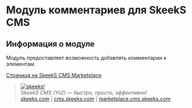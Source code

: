 Модуль комментариев для SkeekS CMS
===================================

Информация о модуле
-------------------

Модуль предоставляет возможность добавлять комментарии к элементам.

[Страница на SkeekS CMS Marketplace](http://marketplace.cms.skeeks.com/solutions/instrumentyi/kontent-menedjeru/154-kommentarii-k-elementam-kontenta)


> [![skeeks!](https://gravatar.com/userimage/74431132/13d04d83218593564422770b616e5622.jpg)](http://skeeks.com)  
<i>SkeekS CMS (Yii2) — быстро, просто, эффективно!</i>  
[skeeks.com](http://skeeks.com) | [cms.skeeks.com](http://cms.skeeks.com) | [marketplace.cms.skeeks.com](http://marketplace.cms.skeeks.com)
